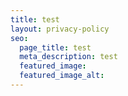```yaml
---
title: test
layout: privacy-policy
seo:
  page_title: test
  meta_description: test
  featured_image: 
  featured_image_alt:
---
```

<script src="https://cdn.hipaamate.com/forms/contact/api.js" data-website-id="cllpbub2z0001s601nw7poxm8"></script>